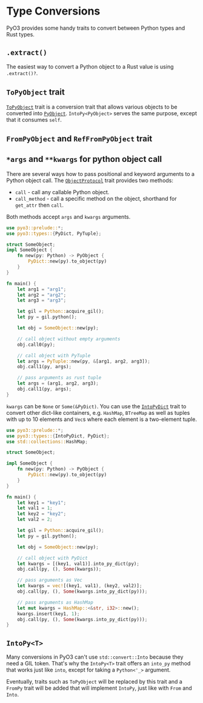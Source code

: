 # Type Conversions

PyO3 provides some handy traits to convert between Python types and Rust types.

## `.extract()`

The easiest way to convert a Python object to a Rust value is using `.extract()?`.

## `ToPyObject` trait

[`ToPyObject`] trait is a conversion trait that allows various objects to be
converted into [`PyObject`][PyObject]. `IntoPy<PyObject>` serves the
same purpose, except that it consumes `self`.

## `FromPyObject` and `RefFromPyObject` trait

## `*args` and `**kwargs` for python object call

There are several ways how to pass positional and keyword arguments to a Python object call.
The [`ObjectProtocol`][ObjectProtocol] trait provides two methods:

* `call` - call any callable Python object.
* `call_method` - call a specific method on the object, shorthand for `get_attr` then `call`.

Both methods accept `args` and `kwargs` arguments.

```rust
use pyo3::prelude::*;
use pyo3::types::{PyDict, PyTuple};

struct SomeObject;
impl SomeObject {
    fn new(py: Python) -> PyObject {
        PyDict::new(py).to_object(py)
    }
}

fn main() {
    let arg1 = "arg1";
    let arg2 = "arg2";
    let arg3 = "arg3";

    let gil = Python::acquire_gil();
    let py = gil.python();

    let obj = SomeObject::new(py);

    // call object without empty arguments
    obj.call0(py);

    // call object with PyTuple
    let args = PyTuple::new(py, &[arg1, arg2, arg3]);
    obj.call1(py, args);

    // pass arguments as rust tuple
    let args = (arg1, arg2, arg3);
    obj.call1(py, args);
}
```

`kwargs` can be `None` or `Some(&PyDict)`. You can use the
[`IntoPyDict`][IntoPyDict] trait to convert other dict-like containers, e.g. `HashMap`, `BTreeMap` as well as tuples with up to 10 elements and `Vec`s where each element is a two-element tuple.

```rust
use pyo3::prelude::*;
use pyo3::types::{IntoPyDict, PyDict};
use std::collections::HashMap;

struct SomeObject;

impl SomeObject {
    fn new(py: Python) -> PyObject {
        PyDict::new(py).to_object(py)
    }
}

fn main() {
    let key1 = "key1";
    let val1 = 1;
    let key2 = "key2";
    let val2 = 2;

    let gil = Python::acquire_gil();
    let py = gil.python();

    let obj = SomeObject::new(py);

    // call object with PyDict
    let kwargs = [(key1, val1)].into_py_dict(py);
    obj.call(py, (), Some(kwargs));

    // pass arguments as Vec
    let kwargs = vec![(key1, val1), (key2, val2)];
    obj.call(py, (), Some(kwargs.into_py_dict(py)));

    // pass arguments as HashMap
    let mut kwargs = HashMap::<&str, i32>::new();
    kwargs.insert(key1, 1);
    obj.call(py, (), Some(kwargs.into_py_dict(py)));
}
```

## `IntoPy<T>`

Many conversions in PyO3 can't use `std::convert::Into` because they need a GIL token. That's why the `IntoPy<T>` trait offers an `into_py` method that works just like `into`, except for taking a `Python<'_>` argument.

Eventually, traits such as `ToPyObject` will be replaced by this trait and a `FromPy` trait will be added that will implement `IntoPy`, just like with `From` and `Into`.

[`ToPyObject`]: https://docs.rs/pyo3/0.7.0/pyo3/trait.ToPyObject.html
[PyObject]: https://docs.rs/pyo3/0.7.0/pyo3/struct.PyObject.html
[PyTuple]: https://docs.rs/pyo3/0.7.0/pyo3/types/struct.PyTuple.html
[ObjectProtocol]: https://docs.rs/pyo3/0.7.0/pyo3/trait.ObjectProtocol.html
[IntoPyDict]: https://docs.rs/pyo3/0.7.0/pyo3/types/trait.IntoPyDict.html
